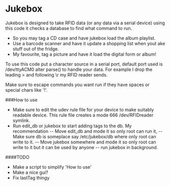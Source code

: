 Jukebox
=

Jukebox is designed to take RFID data (or any data via a serial device) using this code it checks a database to find what command to run.

- So you may tag a CD case and have jukebox load the album playlist.
- Use a barcode scanner and have it update a shopping list when yout ake stuff out of the fridge.
- My favourite, tag a picture and have it load the digital form or album!

To use this code put a character source in a serial port, default port used is /dev/ttyACM0 alter parse() to handle
your data. For example I drop the leading > and following \r my RFID reader sends.

Make sure to escape commands you want run if they have spaces or special chars like '!'.

###How to use

- Make sure to edit the udev rule file for your device to make suitably readable device. This rule file creates a mode 666 /dev/RFIDreader symlink.
- Run edit_db or jukebox to start adding tags to the db. My recommendation
-- Move edit_db and mode it so only root can run it,
-- Make sure db is someplace say /etc/jukebox/db where only root can write to it.
-- Move jukebox somewhere and mode it so only root can write to it but it can be used by anyone
-- run jukebox in background.

####TODO

- Make a script to simplify 'How to use'
- Make a nice gui?
- Fix lastTag thingy

